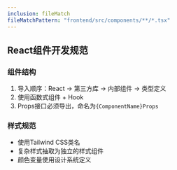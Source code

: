 ```yaml
---  
inclusion: fileMatch  
fileMatchPattern: "frontend/src/components/**/*.tsx"  
---  
```

  
## React组件开发规范  
  
### 组件结构  
1. 导入顺序：React -> 第三方库 -> 内部组件 -> 类型定义  
2. 使用函数式组件 + Hook  
3. Props接口必须导出，命名为`{ComponentName}Props`  
  
### 样式规范  
- 使用Tailwind CSS类名  
- 复杂样式抽取为独立的样式组件  
- 颜色变量使用设计系统定义  
